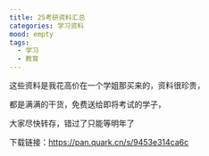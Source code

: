 ```yaml
---
title: 25考研资料汇总
categories: 学习资料
mood: empty
tags:
  - 学习
  - 教育
---
```


这些资料是我花高价在一个学姐那买来的，资料很珍贵，




都是满满的干货，免费送给即将考试的学子，




大家尽快转存，错过了只能等明年了





下载链接：https://pan.quark.cn/s/9453e314ca6c

















